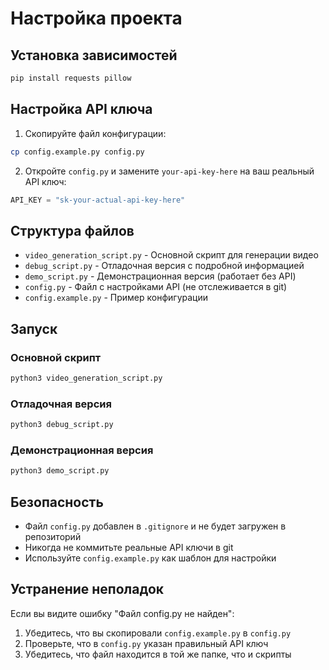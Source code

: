 # Настройка проекта

## Установка зависимостей

```bash
pip install requests pillow
```

## Настройка API ключа

1. Скопируйте файл конфигурации:
```bash
cp config.example.py config.py
```

2. Откройте `config.py` и замените `your-api-key-here` на ваш реальный API ключ:
```python
API_KEY = "sk-your-actual-api-key-here"
```

## Структура файлов

- `video_generation_script.py` - Основной скрипт для генерации видео
- `debug_script.py` - Отладочная версия с подробной информацией
- `demo_script.py` - Демонстрационная версия (работает без API)
- `config.py` - Файл с настройками API (не отслеживается в git)
- `config.example.py` - Пример конфигурации

## Запуск

### Основной скрипт
```bash
python3 video_generation_script.py
```

### Отладочная версия
```bash
python3 debug_script.py
```

### Демонстрационная версия
```bash
python3 demo_script.py
```

## Безопасность

- Файл `config.py` добавлен в `.gitignore` и не будет загружен в репозиторий
- Никогда не коммитьте реальные API ключи в git
- Используйте `config.example.py` как шаблон для настройки

## Устранение неполадок

Если вы видите ошибку "Файл config.py не найден":
1. Убедитесь, что вы скопировали `config.example.py` в `config.py`
2. Проверьте, что в `config.py` указан правильный API ключ
3. Убедитесь, что файл находится в той же папке, что и скрипты